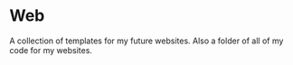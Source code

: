 # Web
A collection of templates for my future websites. 
Also a folder of all of my code for my websites.
